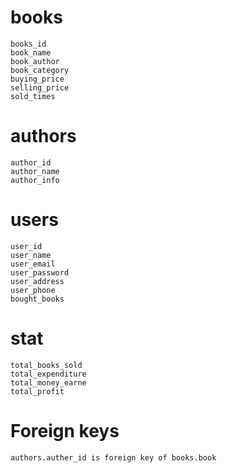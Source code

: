 # books 
    books_id
    book_name
    book_author
    book_category
    buying_price
    selling_price
    sold_times

# authors
    author_id
    author_name
    author_info

# users
    user_id
    user_name
    user_email
    user_password
    user_address
    user_phone
    bought_books

# stat
    total_books_sold
    total_expenditure
    total_money_earne
    total_profit

# Foreign keys
    authors.auther_id is foreign key of books.book
